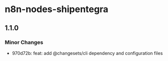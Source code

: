 # n8n-nodes-shipentegra

## 1.1.0

### Minor Changes

- 970d72b: feat: add @changesets/cli dependency and configuration files

